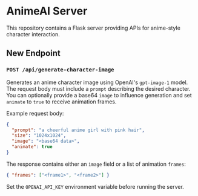 # AnimeAI Server

This repository contains a Flask server providing APIs for anime-style character interaction.

## New Endpoint

### `POST /api/generate-character-image`
Generates an anime character image using OpenAI's `gpt-image-1` model. The request body must include a `prompt` describing the desired character. You can optionally provide a base64 `image` to influence generation and set `animate` to `true` to receive animation frames.

Example request body:
```json
{
  "prompt": "a cheerful anime girl with pink hair",
  "size": "1024x1024",
  "image": "<base64 data>",
  "animate": true
}
```
The response contains either an `image` field or a list of animation `frames`:
```json
{ "frames": ["<frame1>", "<frame2>"] }
```

Set the `OPENAI_API_KEY` environment variable before running the server.

